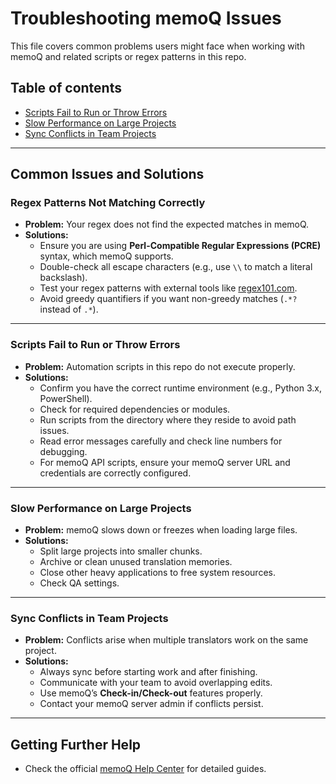 # Troubleshooting memoQ Issues

This file covers common problems users might face when working with memoQ and related scripts or regex patterns in this repo.

## Table of contents

- [Scripts Fail to Run or Throw Errors](#scripts-fail-to-run-or-throw-errors)
- [Slow Performance on Large Projects](#slow-performanceon-large-projects)
- [Sync Conflicts in Team Projects](#sync-conflicts-in-team-projects)

---

## Common Issues and Solutions

### Regex Patterns Not Matching Correctly
- **Problem:** Your regex does not find the expected matches in memoQ.
- **Solutions:**
  - Ensure you are using **Perl-Compatible Regular Expressions (PCRE)** syntax, which memoQ supports.
  - Double-check all escape characters (e.g., use `\\` to match a literal backslash).
  - Test your regex patterns with external tools like [regex101.com](https://regex101.com/).
  - Avoid greedy quantifiers if you want non-greedy matches (`.*?` instead of `.*`).

---

### Scripts Fail to Run or Throw Errors
- **Problem:** Automation scripts in this repo do not execute properly.
- **Solutions:**
  - Confirm you have the correct runtime environment (e.g., Python 3.x, PowerShell).
  - Check for required dependencies or modules.
  - Run scripts from the directory where they reside to avoid path issues.
  - Read error messages carefully and check line numbers for debugging.
  - For memoQ API scripts, ensure your memoQ server URL and credentials are correctly configured.

---

### Slow Performance on Large Projects
- **Problem:** memoQ slows down or freezes when loading large files.
- **Solutions:**
  - Split large projects into smaller chunks.
  - Archive or clean unused translation memories.
  - Close other heavy applications to free system resources.
  - Check QA settings.

---

### Sync Conflicts in Team Projects
- **Problem:** Conflicts arise when multiple translators work on the same project.
- **Solutions:**
  - Always sync before starting work and after finishing.
  - Communicate with your team to avoid overlapping edits.
  - Use memoQ’s **Check-in/Check-out** features properly.
  - Contact your memoQ server admin if conflicts persist.

---

## Getting Further Help

- Check the official [memoQ Help Center](https://help.memoq.com/) for detailed guides.
